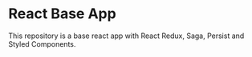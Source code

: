 # React Base App

This repository is a base react app with React Redux, Saga, Persist and Styled Components.
